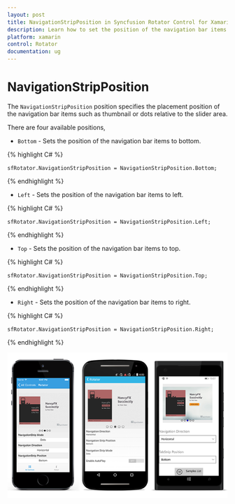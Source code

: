 ```yaml
---
layout: post
title: NavigationStripPosition in Syncfusion Rotator Control for Xamarin.Forms 
description: Learn how to set the position of the navigation bar items in Rotator control
platform: xamarin 
control: Rotator
documentation: ug
---
```


# NavigationStripPosition

The `NavigationStripPosition` position specifies the placement position of the navigation bar items such as thumbnail or dots relative to the slider area. 

There are four available positions,

* `Bottom` - Sets the position of the navigation bar items to bottom.

{% highlight C# %}

	sfRotator.NavigationStripPosition = NavigationStripPosition.Bottom;

{% endhighlight %}

* `Left` - Sets the position of the navigation bar items to left.

{% highlight C# %}

	sfRotator.NavigationStripPosition = NavigationStripPosition.Left;

{% endhighlight %}

* `Top` - Sets the position of the navigation bar items to top.

{% highlight C# %}

	sfRotator.NavigationStripPosition = NavigationStripPosition.Top;

{% endhighlight %}

* `Right` - Sets the position of the navigation bar items to right.

{% highlight C# %}

	sfRotator.NavigationStripPosition = NavigationStripPosition.Right;

{% endhighlight %}

![](images/tabstrip.png)